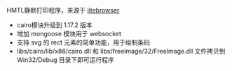 HMTL静默打印程序，来源于 [litebrowser](https://github.com/litehtml/litebrowser)

* cairo模块升级到 1.17.2 版本
* 增加 mongoose 模块用于 websocket
* 支持 svg 的 rect 元素的简单功能，用于绘制条码
* libs/cairo/lib/x86/cairo.dll 和 libs/freeimage/32/FreeImage.dll 文件拷贝到 Win32/Debug 目录下即可运行程序
